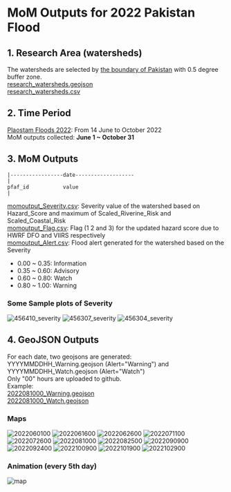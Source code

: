 # MoM Outputs for 2022 Pakistan Flood
## 1. Research Area (watersheds)
The watersheds are selected by [the boundary of Pakistan](../Pakistan_boundary.geojson) with 0.5 degree buffer zone.  
[research_watersheds.geojson](research_watersheds.geojson)  
[research_watersheds.csv](research_watersheds.csv)
## 2. Time Period 
[Plaostam Floods 2022](https://en.wikipedia.org/wiki/2022_Pakistan_floods): From 14 June to October 2022   
MoM outputs collected: **June 1 ~ October 31**
## 3. MoM Outputs

```
|-----------------date-------------------
|
pfaf_id           value
|
```
[momoutput_Severity.csv](momoutput_Severity.csv): Severity value of the watershed based on Hazard_Score and maximum of Scaled_Riverine_Risk and Scaled_Coastal_Risk    
[momoutput_Flag.csv](momoutput_Flag.csv): Flag (1 2 and 3) for the updated hazard score due to HWRF DFO and VIIRS respectively   
[momoutput_Alert.csv](momoutput_Alert.csv): Flood alert generated for the watershed based on the Severity 
* 0.00 ~ 0.35: Information
* 0.35 ~ 0.60: Advisory
* 0.60 ~ 0.80: Watch
* 0.80 ~ 1.00: Warning 
### Some Sample plots of Severity
![456410_severity](https://user-images.githubusercontent.com/6643873/221994454-cbf74f61-b5a3-4298-bbdc-a47ae2ae4455.png)
![456307_severity](https://user-images.githubusercontent.com/6643873/221994543-3e6be439-370d-47dd-b0b1-5d85ddae7ede.png)
![456304_severity](https://user-images.githubusercontent.com/6643873/221994723-240f5dbf-58ea-45bc-b815-19645fc95d0a.png)

## 4. GeoJSON Outputs
For each date, two geojsons are generated: YYYYMMDDHH_Warning.geojson (Alert="Warning") and YYYYMMDDHH_Watch.geojson (Alert="Watch")  
Only "00" hours are uploaded to github.  
Example:  
[2022081000_Warning.geojson](geojson/2022081000_Warning.geojson)  
[2022081000_Watch.geojson](geojson/2022081000_Watch.geojson) 
### Maps
![2022060100](https://user-images.githubusercontent.com/6643873/221620098-7a4c60b8-aea2-4e37-81be-4f1000982e79.png)
![2022061600](https://user-images.githubusercontent.com/6643873/221620207-53765c6a-7f85-4e32-a0f4-e545e11cb29e.png)
![2022062600](https://user-images.githubusercontent.com/6643873/221620251-f1f437df-753f-4ff2-8f82-b17a8d1dd4a2.png)
![2022071100](https://user-images.githubusercontent.com/6643873/221620280-76aca426-beaf-4287-aa4b-8b6eced83aae.png)
![2022072600](https://user-images.githubusercontent.com/6643873/221620293-d44b22d7-f14d-4380-8753-b316edff11d9.png)
![2022081000](https://user-images.githubusercontent.com/6643873/221620322-7c5bd3f8-fc7e-45cf-9af5-2ada9e7d4f55.png)
![2022082500](https://user-images.githubusercontent.com/6643873/221620341-e9f18a05-4c4f-471b-b4e4-b04622822c1b.png)
![2022090900](https://user-images.githubusercontent.com/6643873/221620361-efbe00bd-f571-45b8-9628-efdba105fcb1.png)
![2022092400](https://user-images.githubusercontent.com/6643873/221620387-7f825919-9fda-4215-af0e-187b7cbfae19.png)
![2022100900](https://user-images.githubusercontent.com/6643873/221620429-ec02bc93-ac59-4d87-b5e4-9cce761341bd.png)
![2022101900](https://user-images.githubusercontent.com/6643873/221620449-04826ac1-0c6e-4280-92d8-a272ae243e9a.png)
![2022102900](https://user-images.githubusercontent.com/6643873/221620458-90d11cc3-1b6a-4f9b-905b-55d57ec0d3ac.png)
### Animation (every 5th day)
![map](https://user-images.githubusercontent.com/6643873/221635312-1169636e-fa0a-4ed6-a2b8-a0666e233f35.gif)
